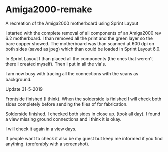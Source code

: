 # Amiga2000-remake

A recreation of the Amiga2000 motherboard using Sprint Layout

I started with the complete removal of all components of an Amiga2000 rev 6.2 motherboard. I than removed all the print and 
the green layer so the bare copper showed.
The motherboard was than scanned at 600 dpi on both sides (saved as jpeg) which than could be loaded in Sprint Layout 6.0.

In Sprint Layout I than placed all the components (the ones that weren't there I created myself).
Then I put in all the via's.

I am now busy with tracing all the connections with the scans as background.

Update 31-5-2019

Frontside finished (I think). When the solderside is finished I will check both sides completely before sending the files of for fabrication.

Solderside finished.
I checked both sides in close up. (took all day). I found a view missing ground connections and i think it is okay.

I will check it again in a view days.

If people want to check it also be my guest but keep me informed if you find anything. (preferably with a screenshot).

